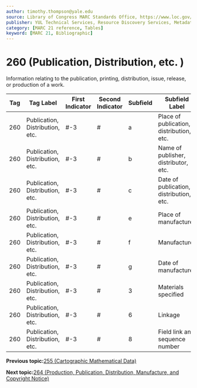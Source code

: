 ```yaml
---
author: timothy.thompson@yale.edu
source: Library of Congress MARC Standards Office, https://www.loc.gov/marc/bibliographic/bd260.html
publisher: YUL Technical Services, Resource Discovery Services, Metadata Services Unit
category: [MARC 21 reference, Tables]
keyword: [MARC 21, Bibliographic]
---
```


# 260 \(Publication, Distribution, etc. \)

Information relating to the publication, printing, distribution, issue, release, or production of a work.

|Tag|Tag Label|First Indicator|Second Indicator|Subfield|Subfield Label|Repeatable|
|---|---------|---------------|----------------|--------|--------------|----------|
|260|Publication, Distribution, etc.|\#-3|\#|a|Place of publication, distribution, etc.|F|
|260|Publication, Distribution, etc.|\#-3|\#|b|Name of publisher, distributor, etc.|F|
|260|Publication, Distribution, etc.|\#-3|\#|c|Date of publication, distribution, etc.|F|
|260|Publication, Distribution, etc.|\#-3|\#|e|Place of manufacture|F|
|260|Publication, Distribution, etc.|\#-3|\#|f|Manufacturer|F|
|260|Publication, Distribution, etc.|\#-3|\#|g|Date of manufacture|F|
|260|Publication, Distribution, etc.|\#-3|\#|3|Materials specified|F|
|260|Publication, Distribution, etc.|\#-3|\#|6|Linkage|F|
|260|Publication, Distribution, etc.|\#-3|\#|8|Field link and sequence number|F|

**Previous topic:**[255 \(Cartographic Mathematical Data\)](../tables/255_bib_table.md)

**Next topic:**[264 \(Production, Publication, Distribution, Manufacture, and Copyright Notice\)](../tables/264_bib_table.md)


